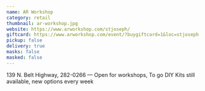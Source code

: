 ```yaml
---
name: AR Workshop
category: retail
thumbnail: ar-workshop.jpg
website: https://www.arworkshop.com/stjoseph/
giftcard: https://www.arworkshop.com/event/?buygiftcard=1&loc=stjoseph
pickup: false
delivery: true
masks: false
masked: false
---
```

139 N. Belt Highway, 282-0266 — Open for workshops, To go DIY Kits still available, new options every week